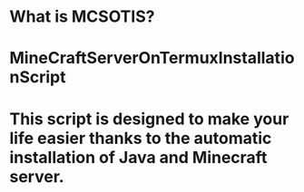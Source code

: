 # What is MCSOTIS? 
# MineCraftServerOnTermuxInstallationScript
# This script is designed to make your life easier thanks to the automatic installation of Java and Minecraft server. 
